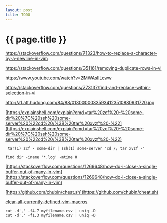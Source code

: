 ```yaml
---
layout: post
title: TODO
---
```

{{ page.title }}
=============

https://stackoverflow.com/questions/71323/how-to-replace-a-character-by-a-newline-in-vim

https://stackoverflow.com/questions/351161/removing-duplicate-rows-in-vi

https://www.youtube.com/watch?v=2MWAsIILcww

https://stackoverflow.com/questions/773137/find-and-replace-within-selection-in-vi

http://a1.att.hudong.com/84/88/01300000335934123510880931720.jpg

[https://explainshell.com/explain?cmd=tar%20zcf%20-%20some-dir%20%7C%20ssh%20some-server%20%22cd%20/%3B%20tar%20xvzf%20-%22](https://explainshell.com/explain?cmd=tar%20zcf%20-%20some-dir%20%7C%20ssh%20some-server%20%22cd%20/%3B%20tar%20xvzf%20-%22)

` tar(1) zcf - some-dir | ssh(1) some-server "cd /; tar xvzf -"`

`find dir -iname '*.log' -mtime 0`

[https://stackoverflow.com/questions/1269648/how-do-i-close-a-single-buffer-out-of-many-in-vim](https://stackoverflow.com/questions/1269648/how-do-i-close-a-single-buffer-out-of-many-in-vim)

[https://github.com/chubin/cheat.sh](https://github.com/chubin/cheat.sh)

[clear-all-currently-defined-vim-macros](https://stackoverflow.com/questions/2689520/clear-all-currently-defined-vim-macros)


```
cut -d',' -f4-7 myfilename.csv | uniq -D
cut -d',' -f1,3 myfilename.csv | uniq -D
```
